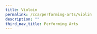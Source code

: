 ```yaml
---
title: Violoin
permalink: /cca/performing-arts/violin
description: ""
third_nav_title: Performing Arts
---
```

